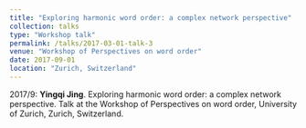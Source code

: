 ```yaml
---
title: "Exploring harmonic word order: a complex network perspective"
collection: talks
type: "Workshop talk"
permalink: /talks/2017-03-01-talk-3
venue: "Workshop of Perspectives on word order"
date: 2017-09-01
location: "Zurich, Switzerland"
---
```


2017/9: **Yingqi Jing**. Exploring harmonic word order: a complex network perspective. Talk at the Workshop of Perspectives on word order, University of Zurich, Zurich, Switzerland.

